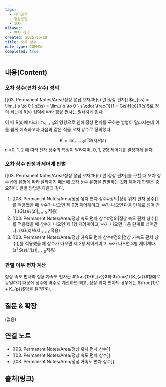 ```yaml
---
tags:
  - 제어공학
  - 정상응답
  - 오차
aliases:
  - 편차 상수
created: 2025-05-18
title: 오차 상수
note-type: COMMON
completed: true
---
```


## 내용(Content)
### 오차 상수(편차 상수) 정의
[[03. Permanent Notes/Area/정상 응답 오차#E(s) 란|정상 편차]] $e_{ss} = \lim_{ s \to 0 } sE(s) = \lim_{ s \to 0 } s \cdot \frac{1}{1 + G(s)H(s)}R(s)$로 정의 되는데 R(s) 입력에 따라 정상 편차는 달라지게 된다. 

이 때 R(s)에 따라 $\lim_{ s \to 0 }$의 영향으로 인해 정상 편차를 구하는 방법이 달라지는데 이를 쉽게 예측하고자 다음과 같은 식을 오차 상수로 정의했다.

$$
K = \lim_{ s \to 0 } s^{n}G(s)H(s)
$$
n =0, 1, 2 에 따라 편차 상수의 특징이 달라지며, 0, 1, 2형 제어계를 결정하게 된다.

### 오차 상수 판정과 제어계 판별
[[03. Permanent Notes/Area/정상 응답 오차#E(s) 란|정상 편차]]를 구할 때  오차 상수 $K$에 유형에 따라 달라지기 때문에 오차 상수 유형을 판별하는 것과 제어계 판별은 중요하다. 판별 방법은 다음과 같다.

1. [[03. Permanent Notes/Area/정상 위치 편차 상수#정의|정상 위치 편차 상수]]를 적용했을 때 상수가 나오면 제 0형 제어계이고, $\infty$가 나오면 다음 단계로 넘어 간다.($G(s)H(s)|_{s=0}$ 적용)
2. [[03. Permanent Notes/Area/정상 속도 편차 상수#정의|정상 속도 편차 상수]]를 적용했을 때 상수가 나오면 제 1형 제어계이고, $\infty$가 나오면 다음 단계로 너어간다. ($sG(s)H(s)|_{s=0}$적용)
3. [[03. Permanent Notes/Area/정상 가속도 편차 상수#정의|정상 가속도 편차 상수]]를 적용했을 때 상수가 나오면 제 2형 제어계이고, $\infty$가 나오면 3형 제어계다. ($s^{2}G(s)H(s)|_{s=0}$적용)

### 판별 이우 편차 계산

정상 속도 편차와 정상 가속도 편차는 $\frac{1}{K_{v}}$와 $\frac{1}{K_{a}}$형태로 동일하기 때문에 상수에 역수로 계산하면 되고, 정상 위치 편차의 경우에는 $\frac{1}{1 + K_{p}}$임을 유의한다.


## 질문 & 확장

(없음)

## 연결 노트
- [[03. Permanent Notes/Area/정상 위치 편차 상수]]
- [[03. Permanent Notes/Area/정상 속도 편차 상수]]
- [[03. Permanent Notes/Area/정상 가속도 편차 상수]]
## 출처(링크)
